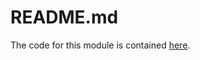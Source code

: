 # README.md

The code for this module is contained [here](https://github.com/chettriyuvraj/leveldb-clone).
